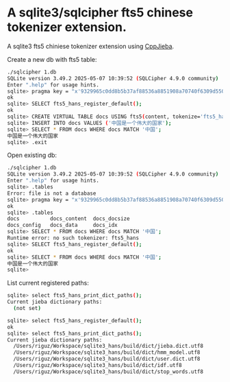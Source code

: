 
# A sqlite3/sqlcipher fts5 chinese tokenizer extension.

A sqlite3 fts5 chiniese tokenizer extension using [CppJieba](https://github.com/yanyiwu/cppjieba).

Create a new db with fts5 table:
```bash
./sqlcipher 1.db
SQLite version 3.49.2 2025-05-07 10:39:52 (SQLCipher 4.9.0 community)
Enter ".help" for usage hints.
sqlite> pragma key = "x'9329965c0dd8b5b37af88536a8851908a70740f6309d55047cbd9a6238900dbe'";
ok
sqlite> SELECT fts5_hans_register_default();
ok
sqlite> CREATE VIRTUAL TABLE docs USING fts5(content, tokenize='fts5_hans');
sqlite> INSERT INTO docs VALUES ('中国是一个伟大的国家');
sqlite> SELECT * FROM docs WHERE docs MATCH '中国';
中国是一个伟大的国家
sqlite> .exit
```

Open existing db:
```bash
./sqlcipher 1.db
SQLite version 3.49.2 2025-05-07 10:39:52 (SQLCipher 4.9.0 community)
Enter ".help" for usage hints.
sqlite> .tables
Error: file is not a database
sqlite> pragma key = "x'9329965c0dd8b5b37af88536a8851908a70740f6309d55047cbd9a6238900dbe'";
ok
sqlite> .tables
docs          docs_content  docs_docsize
docs_config   docs_data     docs_idx
sqlite> SELECT * FROM docs WHERE docs MATCH '中国';
Runtime error: no such tokenizer: fts5_hans
sqlite> SELECT fts5_hans_register_default();
ok
sqlite> SELECT * FROM docs WHERE docs MATCH '中国';
中国是一个伟大的国家
sqlite>
```

List current registered paths:

```bash
sqlite> select fts5_hans_print_dict_paths();
Current jieba dictionary paths:
  (not set)

sqlite> select fts5_hans_register_default();
ok
sqlite> select fts5_hans_print_dict_paths();
Current jieba dictionary paths:
  /Users/riguz/Workspace/sqlite3_hans/build/dict/jieba.dict.utf8
  /Users/riguz/Workspace/sqlite3_hans/build/dict/hmm_model.utf8
  /Users/riguz/Workspace/sqlite3_hans/build/dict/user.dict.utf8
  /Users/riguz/Workspace/sqlite3_hans/build/dict/idf.utf8
  /Users/riguz/Workspace/sqlite3_hans/build/dict/stop_words.utf8
```
